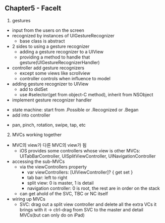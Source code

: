 ## Chapter5 - FaceIt

1. gestures
  - input from the users on the screen
  - recognized by instances of UIGestureRecognizer
    * base class is abstract
  - 2 sides to using a gesture recognizer
    * adding a gesture recognizer to a UIView
    * providing a method to handle that gesture(UIGestureRecognizerHandler)
  - controller add gesture recognizers
    * except some views like scrollview
    * controller controls when influence to model
  - adding gesture recognizer to UIView
    * add to didSet
    * use #selector(get from object-C method), inherit from NSObject
  - implement gesture recognizer handler
   * state machine: start from .Possible or .Recognized or .Began
   * add into controller
  - pan, pinch, rotation, swipe, tap, etc
2. MVCs working together
  - MVC의 view가 다른 MVC의 view가 됨
    * iOS provides some controllers whose view is other MVCs: UITabBarController, UISplitViewController, UINavigationController
  - accessing the sub-MVCs
    * via the viewControllers property
      + var viewControllers: [UIViewController]? { get set }
      + tab bar: left to right
      + split view: 0 is master, 1 is detail
      + navigation controller: 0 is root, the rest are in order on the stack
    * can get ahold of the SVC, TBC or NC itself
  - wiring up MVCs
    * SVC: drag out a split view controller and delete all the extra VCs it brings with it -> ctrl-drag from SVC to the master and detail MVCs(but can only do on iPad)
